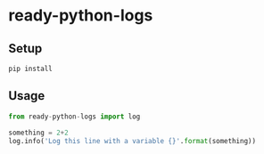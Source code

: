 # ready-python-logs
## Setup

```shell
pip install 
```

## Usage
```python
from ready-python-logs import log

something = 2+2
log.info('Log this line with a variable {}'.format(something))
```